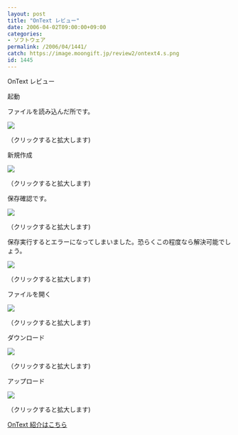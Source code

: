 ```yaml
---
layout: post
title: "OnText レビュー"
date: 2006-04-02T09:00:00+09:00
categories:
- ソフトウェア
permalink: /2006/04/1441/
catch: https://image.moongift.jp/review2/ontext4.s.png
id: 1445
---
```

OnText レビュー  
<!--more-->

起動

  

ファイルを読み込んだ所です。

  

[![](https://image.moongift.jp/review2/ontext1.s.png)](https://image.moongift.jp/review2/ontext1.png)  
  
（クリックすると拡大します)

  

新規作成

  

[![](https://image.moongift.jp/review2/ontext2.s.png)](https://image.moongift.jp/review2/ontext2.png)  
  
（クリックすると拡大します)

  

保存確認です。

  

[![](https://image.moongift.jp/review2/ontext3.s.png)](https://image.moongift.jp/review2/ontext3.png)  
  
（クリックすると拡大します)

  

保存実行するとエラーになってしまいました。恐らくこの程度なら解決可能でしょう。

  

[![](https://image.moongift.jp/review2/ontext4.s.png)](https://image.moongift.jp/review2/ontext4.png)  
  
（クリックすると拡大します)

  

ファイルを開く

  

[![](https://image.moongift.jp/review2/ontext5.s.png)](https://image.moongift.jp/review2/ontext5.png)  
  
（クリックすると拡大します)

  

ダウンロード

  

[![](https://image.moongift.jp/review2/ontext6.s.png)](https://image.moongift.jp/review2/ontext6.png)  
  
（クリックすると拡大します)

  

アップロード

  

[![](https://image.moongift.jp/review2/ontext7.s.png)](https://image.moongift.jp/review2/ontext7.png)  
  
（クリックすると拡大します)

  

[OnText 紹介はこちら](http://oss.moongift.jp/intro/i-1437.html)


